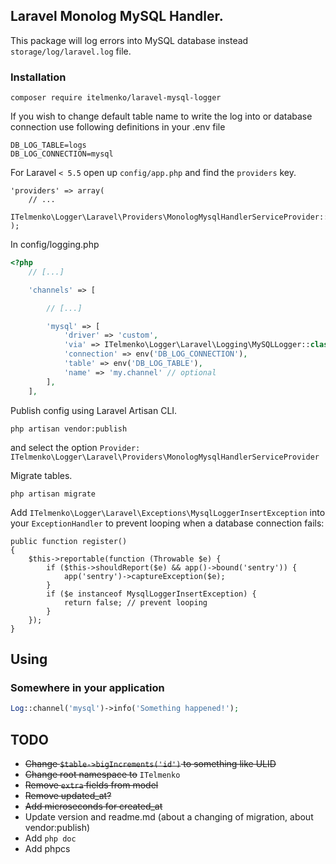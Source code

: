 ## Laravel Monolog MySQL Handler.

This package will log errors into MySQL database instead `storage/log/laravel.log` file.

### Installation

~~~
composer require itelmenko/laravel-mysql-logger
~~~

If you wish to change default table name to write the log into or database connection use following definitions in your .env file

~~~
DB_LOG_TABLE=logs
DB_LOG_CONNECTION=mysql
~~~

For Laravel `< 5.5` open up `config/app.php` and find the `providers` key.

~~~
'providers' => array(
    // ...
    ITelmenko\Logger\Laravel\Providers\MonologMysqlHandlerServiceProvider::class,
);
~~~

In config/logging.php

```php
<?php
    // [...]

    'channels' => [

        // [...]

        'mysql' => [
            'driver' => 'custom',
            'via' => ITelmenko\Logger\Laravel\Logging\MySQLLogger::class,
            'connection' => env('DB_LOG_CONNECTION'),
            'table' => env('DB_LOG_TABLE'),
            'name' => 'my.channel' // optional
        ],
    ],
```

Publish config using Laravel Artisan CLI.

~~~
php artisan vendor:publish
~~~

and select the option `Provider: ITelmenko\Logger\Laravel\Providers\MonologMysqlHandlerServiceProvider`

Migrate tables.

~~~
php artisan migrate
~~~

Add `ITelmenko\Logger\Laravel\Exceptions\MysqlLoggerInsertException` into your `ExceptionHandler` to prevent looping when a database connection fails:

~~~
public function register()
{
    $this->reportable(function (Throwable $e) {
        if ($this->shouldReport($e) && app()->bound('sentry')) {
            app('sentry')->captureException($e);
        }
        if ($e instanceof MysqlLoggerInsertException) {
            return false; // prevent looping 
        }
    });
}
~~~

## Using

### Somewhere in your application

```php
Log::channel('mysql')->info('Something happened!');
```

## TODO

* ~~Change `$table->bigIncrements('id')` to something like ULID~~
* ~~Change root namespace to~~ `ITelmenko`
* ~~Remove `extra` fields from model~~
* ~~Remove updated_at?~~
* ~~Add microseconds for created_at~~
* Update version and readme.md (about a changing of migration, about vendor:publish)
* Add `php doc`
* Add phpcs

